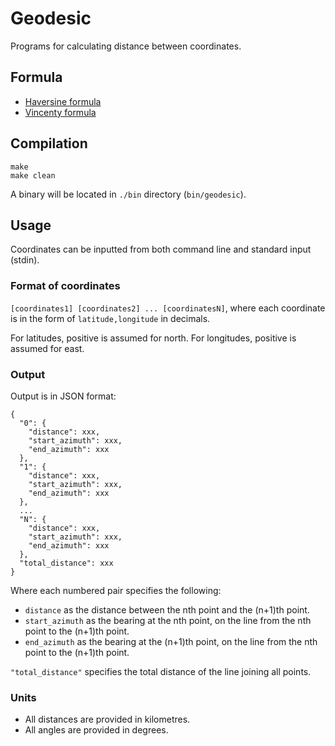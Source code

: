 # Geodesic
Programs for calculating distance between coordinates.

## Formula
* [Haversine formula](https://en.wikipedia.org/wiki/Haversine_formula)
* [Vincenty formula](https://en.wikipedia.org/wiki/Vincenty%27s_formulae)

## Compilation
```
make
make clean
```
A binary will be located in `./bin` directory (`bin/geodesic`).

## Usage
Coordinates can be inputted from both command line and standard input (stdin).

### Format of coordinates
`[coordinates1] [coordinates2] ... [coordinatesN]`, where
each coordinate is in the form of `latitude,longitude` in decimals.

For latitudes, positive is assumed for north.
For longitudes, positive is assumed for east.

### Output
Output is in JSON format:
```
{
  "0": {
    "distance": xxx,
    "start_azimuth": xxx,
    "end_azimuth": xxx
  },
  "1": {
    "distance": xxx,
    "start_azimuth": xxx,
    "end_azimuth": xxx
  },
  ...
  "N": {
    "distance": xxx,
    "start_azimuth": xxx,
    "end_azimuth": xxx
  },
  "total_distance": xxx
}
```
Where
each numbered pair specifies the following:
* `distance` as the distance between the nth point and the (n+1)th point.
* `start_azimuth` as the bearing at the nth point, on the line from the nth point to the (n+1)th point.
* `end_azimuth` as the bearing at the (n+1)th point, on the line from the nth point to the (n+1)th point.
 
`"total_distance"` specifies the total distance of the line joining all points.

### Units
* All distances are provided in kilometres.
* All angles are provided in degrees.
